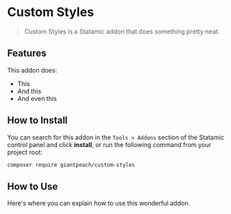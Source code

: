 # Custom Styles

> Custom Styles is a Statamic addon that does something pretty neat.

## Features

This addon does:

- This
- And this
- And even this

## How to Install

You can search for this addon in the `Tools > Addons` section of the Statamic control panel and click **install**, or run the following command from your project root:

``` bash
composer require giantpeach/custom-styles
```

## How to Use

Here's where you can explain how to use this wonderful addon.
